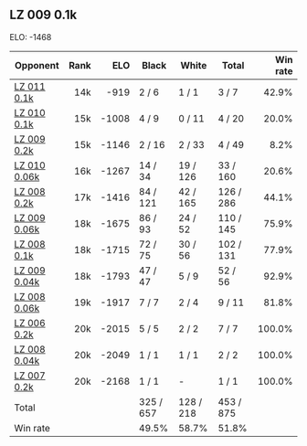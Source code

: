 ## LZ 009 0.1k ##

ELO: -1468

Opponent | Rank | ELO | Black | White | Total | Win rate
---------|-----:|----:|-------|-------|-------|-------:
[LZ 011 0.1k](LZ%20011%200.1k.md) | 14k | -919 | 2 / 6 | 1 / 1 | 3 / 7 | 42.9%
[LZ 010 0.1k](LZ%20010%200.1k.md) | 15k | -1008 | 4 / 9 | 0 / 11 | 4 / 20 | 20.0%
[LZ 009 0.2k](LZ%20009%200.2k.md) | 15k | -1146 | 2 / 16 | 2 / 33 | 4 / 49 | 8.2%
[LZ 010 0.06k](LZ%20010%200.06k.md) | 16k | -1267 | 14 / 34 | 19 / 126 | 33 / 160 | 20.6%
[LZ 008 0.2k](LZ%20008%200.2k.md) | 17k | -1416 | 84 / 121 | 42 / 165 | 126 / 286 | 44.1%
[LZ 009 0.06k](LZ%20009%200.06k.md) | 18k | -1675 | 86 / 93 | 24 / 52 | 110 / 145 | 75.9%
[LZ 008 0.1k](LZ%20008%200.1k.md) | 18k | -1715 | 72 / 75 | 30 / 56 | 102 / 131 | 77.9%
[LZ 009 0.04k](LZ%20009%200.04k.md) | 18k | -1793 | 47 / 47 | 5 / 9 | 52 / 56 | 92.9%
[LZ 008 0.06k](LZ%20008%200.06k.md) | 19k | -1917 | 7 / 7 | 2 / 4 | 9 / 11 | 81.8%
[LZ 006 0.2k](LZ%20006%200.2k.md) | 20k | -2015 | 5 / 5 | 2 / 2 | 7 / 7 | 100.0%
[LZ 008 0.04k](LZ%20008%200.04k.md) | 20k | -2049 | 1 / 1 | 1 / 1 | 2 / 2 | 100.0%
[LZ 007 0.2k](LZ%20007%200.2k.md) | 20k | -2168 | 1 / 1 | - | 1 / 1 | 100.0%
Total | | | 325 / 657 | 128 / 218 | 453 / 875 | 
Win rate| | | 49.5% | 58.7% | 51.8% | 
